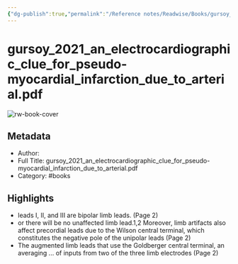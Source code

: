 ```yaml
---
{"dg-publish":true,"permalink":"/Reference notes/Readwise/Books/gursoy_2021_an_electrocardiographic_clue_for_pseudo-myocardial_infarction_due_to_arterial.pdf/"}
---
```


# gursoy_2021_an_electrocardiographic_clue_for_pseudo-myocardial_infarction_due_to_arterial.pdf

![rw-book-cover](https://readwise-assets.s3.amazonaws.com/static/images/default-book-icon-7.09749d3efd49.png)

## Metadata
- Author: 
- Full Title: gursoy_2021_an_electrocardiographic_clue_for_pseudo-myocardial_infarction_due_to_arterial.pdf
- Category: #books

## Highlights
- leads I, II, and III are bipolar limb leads. (Page 2)
- or there will be no unaffected limb lead.1,2 Moreover, limb artifacts also affect precordial leads due to the Wilson central terminal, which constitutes the negative pole of the unipolar leads (Page 2)
- The augmented limb leads that use the Goldberger central terminal, an averaging ... of inputs from two of the three limb electrodes (Page 2)
